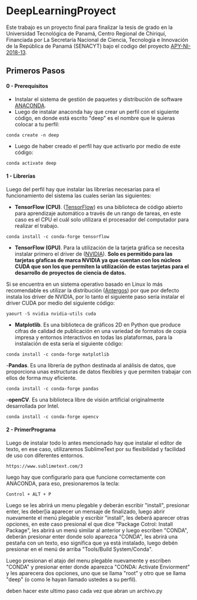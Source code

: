 # DeepLearningProyect

Este trabajo es un proyecto final para finalizar la tesis de grado en la Universidad Tecnológica de Panamá, Centro Regional de Chiriquí, Financiada por La Secretaría Nacional de Ciencia, Tecnología e Innovación de la República de Panamá (SENACYT) bajo el codigo del proyecto [APY-NI-2018-13](https://www.senacyt.gob.pa/wp-content/uploads/2018/04/ACTA-DE-RECEPCI%C3%93N-DE-PROPUESTAS-DE-NUEVOS-INVESTIGADORES-2018-RONDA-I.pdf).


## Primeros Pasos

#### 0 - Prerequisitos
- Instalar el sistema de gestión de paquetes y distribución de software [ANACONDA](https://www.anaconda.com/distribution/).
- Luego de instalar anaconda hay que crear un perfil con el siguiente código, en donde está escríto "deep" es el nombre que le quieras colocar a tu perfil:
```
conda create -n deep
```
- Luego de haber creado el perfíl hay que activarlo por medio de este código:
```
conda activate deep
```

#### 1 - Librerías
Luego del perfil hay que instalar las librerías necesarias para el funcionamiento del sistema las cuales serían las siguientes:
- **TensorFlow (CPU)**. ([TensorFlow](https://www.tensorflow.org/)) es una biblioteca de código abierto para aprendizaje automático a través de un rango de tareas, en este caso es el CPU el cuál solo utilizara el procesador del computador para realizar el trabajo.
```
conda install -c conda-forge tensorflow
```
- **TensorFlow (GPU)**. Para la utilización de la tarjeta gráfica se necesita instalar primero el driver de ([NVIDIA](https://www.nvidia.es/Download/index.aspx?lang=es)). **Solo es permitido para las tarjetas gŕaficas de marca NVIDIA ya que cuentan con los núcleos CUDA que son los que permiten la utilización de estas tarjetas para el desarrollo de proyectos de ciencia de datos.**

Si se encuentra en un sistema operativo basado en Linux lo más recomendable es utilizar la distribución ([Antergos](https://antergos.com/)) por que por defecto instala los driver de NVIDIA, por lo tanto el siguiente paso sería instalar el driver CUDA por medio del siguiente código:
```
yaourt -S nvidia nvidia-utils cuda
```

- **Matplotlib**. Es una biblioteca de gráficos 2D en Python que produce cifras de calidad de publicación en una variedad de formatos de copia impresa y entornos interactivos en todas las plataformas, para la instalación de esta sería el siguiente código:
```
conda install -c conda-forge matplotlib 
```

-**Pandas**. Es una librería de python destinada al análisis de datos, que proporciona unas estructuras de datos flexibles y que permiten trabajar con ellos de forma muy eficiente.
```
conda install -c conda-forge pandas
```

-**openCV**. Es una biblioteca libre de visión artificial originalmente desarrollada por Intel.
```
conda install -c conda-forge opencv
```

#### 2 - PrimerPrograma

Luego de instalar todo lo antes mencionado hay que instalar el editor de texto, en ese caso, utilizaremos SublimeText por su flexibilidad y facilidad de uso con diferentes entornos.
```
https://www.sublimetext.com/3
```

luego hay que configurarlo para que funcione correctamente con ANACONDA, para eso, presionaremos la tecla:
```
Control + ALT + P
```
Luego se les abrirá un menu plegable y deberán escribir "install", presionar enter, les deber[ia aparecer un mensaje de finalizado, luego abrir nuevamente el menú plegable y escribir "install", les deberá aparecer otras opciones, en este caso presional el que dice "Package Cotrol: Install Package", les abrirá un menú similar al anterior y luego escriben "CONDA", deberán presionar enter donde solo aparezca "CONDA", les abrirá una pestaña con un texto, eso significa que ya está instalado, luego debén presionar en el menú de arriba "Tools/Build System/Conda".

Luego presionan el atajo del menu plegable nuevamente y escriben "CONDA" y presionar enter donde aparezca "CONDA: Activate Enviorment" y les aparecera dos opciones, uno que se llama "root" y otro que se llama "deep" (o como le hayan llamado ustedes a su perfil).

deben hacer este ultimo paso cada vez que abran un archivo.py
